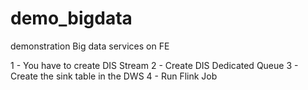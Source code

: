 # demo_bigdata
demonstration Big data services on FE

1 - You have to create DIS Stream
2 - Create DIS Dedicated Queue
3 - Create the sink table in the DWS
4 - Run Flink Job
